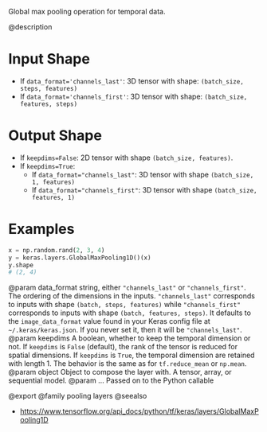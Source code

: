 Global max pooling operation for temporal data.

@description

# Input Shape
- If `data_format='channels_last'`:
    3D tensor with shape:
    `(batch_size, steps, features)`
- If `data_format='channels_first'`:
    3D tensor with shape:
    `(batch_size, features, steps)`

# Output Shape
- If `keepdims=False`:
    2D tensor with shape `(batch_size, features)`.
- If `keepdims=True`:
    - If `data_format="channels_last"`:
        3D tensor with shape `(batch_size, 1, features)`
    - If `data_format="channels_first"`:
        3D tensor with shape `(batch_size, features, 1)`

# Examples
```python
x = np.random.rand(2, 3, 4)
y = keras.layers.GlobalMaxPooling1D()(x)
y.shape
# (2, 4)
```

@param data_format string, either `"channels_last"` or `"channels_first"`.
    The ordering of the dimensions in the inputs. `"channels_last"`
    corresponds to inputs with shape `(batch, steps, features)`
    while `"channels_first"` corresponds to inputs with shape
    `(batch, features, steps)`. It defaults to the `image_data_format`
    value found in your Keras config file at `~/.keras/keras.json`.
    If you never set it, then it will be `"channels_last"`.
@param keepdims A boolean, whether to keep the temporal dimension or not.
    If `keepdims` is `False` (default), the rank of the tensor is
    reduced for spatial dimensions. If `keepdims` is `True`, the
    temporal dimension are retained with length 1.
    The behavior is the same as for `tf.reduce_mean` or `np.mean`.
@param object Object to compose the layer with. A tensor, array, or sequential model.
@param ... Passed on to the Python callable

@export
@family pooling layers
@seealso
+ <https://www.tensorflow.org/api_docs/python/tf/keras/layers/GlobalMaxPooling1D>
